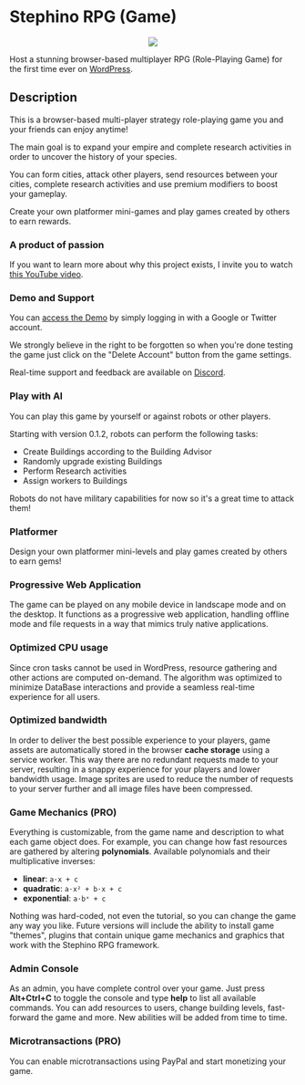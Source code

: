 # Stephino RPG (Game)

<p align="center">
  <img src="https://ps.w.org/stephino-rpg/assets/banner-772x250.jpg"/>
</p>

Host a stunning browser-based multiplayer RPG (Role-Playing Game) for the first time ever on [WordPress](https://wordpress.org/plugins/stephino-rpg).

## Description

This is a browser-based multi-player strategy role-playing game you and your friends can enjoy anytime!

The main goal is to expand your empire and complete research activities in order to uncover the history of your species.

You can form cities, attack other players, send resources between your cities, complete research activities and use premium modifiers to boost your gameplay.

Create your own platformer mini-games and play games created by others to earn rewards.

### A product of passion
If you want to learn more about why this project exists, I invite you to watch [this YouTube video](https://youtu.be/6d_Yx_WmHBo).

### Demo and Support
You can [access the Demo](https://stephino.com) by simply logging in with a Google or Twitter account.

We strongly believe in the right to be forgotten so when you're done testing the game just click on the "Delete Account" button from the game settings.

Real-time support and feedback are available on [Discord](https://discord.gg/32gFsSm).

### Play with AI
You can play this game by yourself or against robots or other players.

Starting with version 0.1.2, robots can perform the following tasks:

 * Create Buildings according to the Building Advisor
 * Randomly upgrade existing Buildings
 * Perform Research activities
 * Assign workers to Buildings

Robots do not have military capabilities for now so it's a great time to attack them!

### Platformer
Design your own platformer mini-levels and play games created by others to earn gems!

### Progressive Web Application
The game can be played on any mobile device in landscape mode and on the desktop.
It functions as a progressive web application, handling offline mode and file requests in a way that mimics truly native applications.

### Optimized CPU usage
Since cron tasks cannot be used in WordPress, resource gathering and other actions are computed on-demand.
The algorithm was optimized to minimize DataBase interactions and provide a seamless real-time experience for all users.

### Optimized bandwidth
In order to deliver the best possible experience to your players, game assets are automatically stored in the browser **cache storage** using a service worker.
This way there are no redundant requests made to your server, resulting in a snappy experience for your players and lower bandwidth usage.
Image sprites are used to reduce the number of requests to your server further and all image files have been compressed.

### Game Mechanics (PRO)
Everything is customizable, from the game name and description to what each game object does.
For example, you can change how fast resources are gathered by altering **polynomials**. 
Available polynomials and their multiplicative inverses:

* **linear**: `a⋅x + c`
* **quadratic**: `a⋅x² + b⋅x + c`
* **exponential**: `a⋅bˣ + c`

Nothing was hard-coded, not even the tutorial, so you can change the game any way you like.
Future versions will include the ability to install game "themes", plugins that contain unique game mechanics and graphics that work with the Stephino RPG framework.

### Admin Console
As an admin, you have complete control over your game.
Just press **Alt+Ctrl+C** to toggle the console and type **help** to list all available commands.
You can add resources to users, change building levels, fast-forward the game and more.
New abilities will be added from time to time.

### Microtransactions (PRO)
You can enable microtransactions using PayPal and start monetizing your game.
